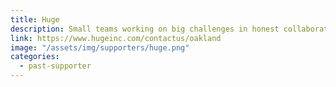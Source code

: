 ```yaml
---
title: Huge
description: Small teams working on big challenges in honest collaboration with our clients
link: https://www.hugeinc.com/contactus/oakland
image: "/assets/img/supporters/huge.png"
categories:
  - past-supporter
---
```

